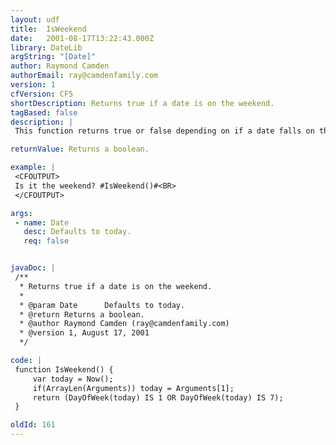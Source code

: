 ```yaml
---
layout: udf
title:  IsWeekend
date:   2001-08-17T13:22:43.000Z
library: DateLib
argString: "[Date]"
author: Raymond Camden
authorEmail: ray@camdenfamily.com
version: 1
cfVersion: CF5
shortDescription: Returns true if a date is on the weekend.
tagBased: false
description: |
 This function returns true or false depending on if a date falls on the weekend. This is defined as either Saturday or Sunday. The function defaults to today.

returnValue: Returns a boolean.

example: |
 <CFOUTPUT>
 Is it the weekend? #IsWeekend()#<BR>
 </CFOUTPUT>

args:
 - name: Date
   desc: Defaults to today.
   req: false


javaDoc: |
 /**
  * Returns true if a date is on the weekend.
  * 
  * @param Date      Defaults to today. 
  * @return Returns a boolean. 
  * @author Raymond Camden (ray@camdenfamily.com) 
  * @version 1, August 17, 2001 
  */

code: |
 function IsWeekend() {
     var today = Now();
     if(ArrayLen(Arguments)) today = Arguments[1];
     return (DayOfWeek(today) IS 1 OR DayOfWeek(today) IS 7);
 }

oldId: 161
---
```


